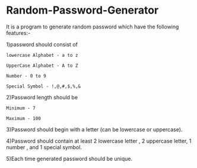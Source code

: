 # Random-Password-Generator

It is a program to generate random password which have the following features:-

1)password should consist of

    lowercase Alphabet - a to z
    
    UpperCase Alphabet - A to Z
    
    Number - 0 to 9
    
    Special Symbol - !,@,#,$,%,&
    
2)Password length should be

    Minimum - 7
    
    Maximum - 100
    
3)Password should begin with a letter (can be lowercase or uppercase).

4)Password should contain at least 2 lowercase letter , 2 uppercase letter, 1 number , and 1 special symbol.

5)Each time generated password should be unique.

